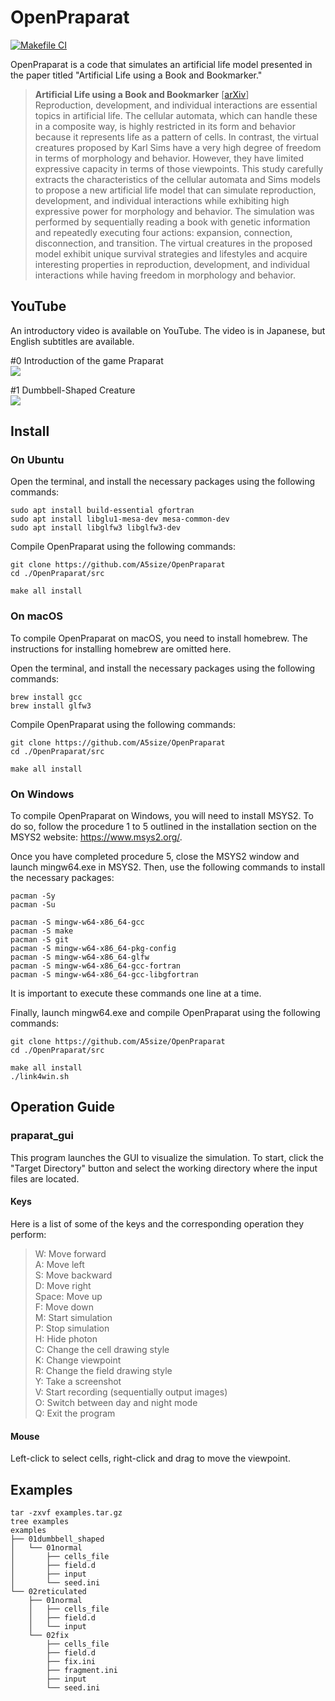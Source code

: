 # OpenPraparat
[![Makefile CI](https://github.com/nodokaha/OpenPraparat/actions/workflows/main.yml/badge.svg)](https://github.com/nodokaha/OpenPraparat/actions/workflows/main.yml)

OpenPraparat is a code that simulates an artificial life model presented in the paper titled "Artificial Life using a Book and Bookmarker." 

>__Artificial Life using a Book and Bookmarker__ [[arXiv](https://arxiv.org/abs/2210.12854)] <br>
>Reproduction, development, and individual interactions are essential topics in artificial life. The cellular automata, which can handle these in a composite way, is highly restricted in its form and behavior because it represents life as a pattern of cells. In contrast, the virtual creatures proposed by Karl Sims have a very high degree of freedom in terms of morphology and behavior. However, they have limited expressive capacity in terms of those viewpoints. This study carefully extracts the characteristics of the cellular automata and Sims models to propose a new artificial life model that can simulate reproduction, development, and individual interactions while exhibiting high expressive power for morphology and behavior. The simulation was performed by sequentially reading a book with genetic information and repeatedly executing four actions: expansion, connection, disconnection, and transition. The virtual creatures in the proposed model exhibit unique survival strategies and lifestyles and acquire interesting properties in reproduction, development, and individual interactions while having freedom in morphology and behavior.

## YouTube
An introductory video is available on YouTube.
The video is in Japanese, but English subtitles are available. <br>

#0 Introduction of the game Praparat <br>
[![](https://user-images.githubusercontent.com/41696627/226199549-68aef66d-6c29-46fc-8ed5-cab10b9d80a2.png)](https://www.youtube.com/watch?v=jyWKE1IfTyE)

#1 Dumbbell-Shaped Creature <br>
[![](https://img.youtube.com/vi/1jfdDKxs1CU/0.jpg)](https://www.youtube.com/watch?v=1jfdDKxs1CU)

## Install 

### On Ubuntu
Open the terminal, and install the necessary packages using the following commands:
```
sudo apt install build-essential gfortran
sudo apt install libglu1-mesa-dev mesa-common-dev
sudo apt install libglfw3 libglfw3-dev
```

Compile OpenPraparat using the following commands:
```
git clone https://github.com/A5size/OpenPraparat
cd ./OpenPraparat/src

make all install
```

### On macOS
To compile OpenPraparat on macOS, you need to install homebrew. 
The instructions for installing homebrew are omitted here.

Open the terminal, and install the necessary packages using the following commands:
```
brew install gcc
brew install glfw3
```

Compile OpenPraparat using the following commands:
```
git clone https://github.com/A5size/OpenPraparat
cd ./OpenPraparat/src

make all install
```

### On Windows

To compile OpenPraparat on Windows, you will need to install MSYS2. To do so, follow the procedure 1 to 5 outlined in the installation section on the MSYS2 website: https://www.msys2.org/.

Once you have completed procedure 5, close the MSYS2 window and launch mingw64.exe in MSYS2. Then, use the following commands to install the necessary packages:

```
pacman -Sy
pacman -Su

pacman -S mingw-w64-x86_64-gcc
pacman -S make
pacman -S git
pacman -S mingw-w64-x86_64-pkg-config
pacman -S mingw-w64-x86_64-glfw
pacman -S mingw-w64-x86_64-gcc-fortran
pacman -S mingw-w64-x86_64-gcc-libgfortran
```

It is important to execute these commands one line at a time.

Finally, launch mingw64.exe and compile OpenPraparat using the following commands:

```
git clone https://github.com/A5size/OpenPraparat
cd ./OpenPraparat/src

make all install
./link4win.sh
```


## Operation Guide

### praparat_gui
This program launches the GUI to visualize the simulation. To start, click the "Target Directory" button and select the working directory where the input files are located.

#### Keys
Here is a list of some of the keys and the corresponding operation they perform: 
>W: Move forward <br>
>A: Move left <br>
>S: Move backward <br>
>D: Move right <br> 
>Space: Move up <br> 
>F: Move down <br> 
>M: Start simulation <br>
>P: Stop simulation <br>
>H: Hide photon <br>
>C: Change the cell drawing style <br>
>K: Change viewpoint <br>
>R: Change the field drawing style <br>
>Y: Take a screenshot <br>
>V: Start recording (sequentially output images) <br>
>O: Switch between day and night mode <br>
>Q: Exit the program <br>

#### Mouse
Left-click to select cells, right-click and drag to move the viewpoint. 


## Examples
```
tar -zxvf examples.tar.gz 
tree examples
examples
├── 01dumbbell_shaped
│   └── 01normal
│       ├── cells_file
│       ├── field.d
│       ├── input
│       └── seed.ini
└── 02reticulated
    ├── 01normal
    │   ├── cells_file
    │   ├── field.d
    │   └── input
    └── 02fix
        ├── cells_file
        ├── field.d
        ├── fix.ini
        ├── fragment.ini
        ├── input
        └── seed.ini
```

